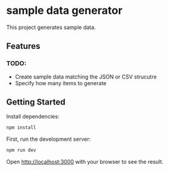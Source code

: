 # sample data generator

This project generates sample data. 

## Features

### TODO: 
- Create sample data matching the JSON or CSV strucutre
- Specify how many items to generate

## Getting Started

Install dependencies:

```bash
npm install
```

First, run the development server:

```bash
npm run dev
```

Open [http://localhost:3000](http://localhost:3000) with your browser to see the result.
